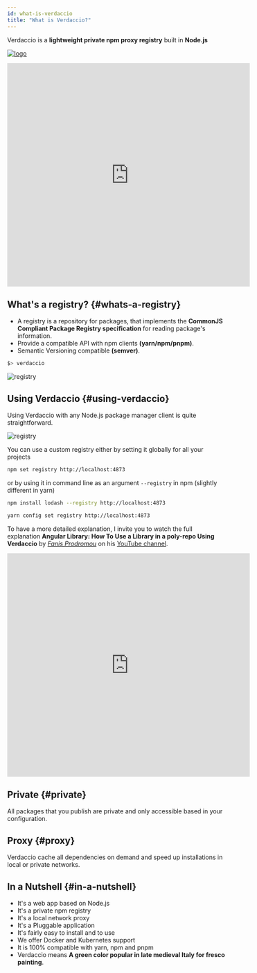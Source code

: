 ```yaml
---
id: what-is-verdaccio
title: "What is Verdaccio?"
---
```


Verdaccio is a **lightweight private npm proxy registry** built in **Node.js**

[![logo](https://cdn.verdaccio.dev/website/watch-us.png)](https://www.youtube.com/channel/UC5i20v6o7lSjXzAHOvatt0w)

<iframe width="560" height="515" src="https://www.youtube.com/embed/hDIFKzmoCaA?enablejsapi=1" frameborder="0" allow="accelerometer; autoplay; encrypted-media; gyroscope; picture-in-picture" allowfullscreen></iframe>

## What's a registry? {#whats-a-registry}

* A registry is a repository for packages, that implements the **CommonJS Compliant Package Registry specification** for reading package's information.
* Provide a compatible API with npm clients **(yarn/npm/pnpm)**.
* Semantic Versioning compatible **(semver)**.

```bash
$> verdaccio
```

![registry](/img/verdaccio_server.gif)

## Using Verdaccio {#using-verdaccio}

Using Verdaccio with any Node.js package manager client is quite straightforward.

![registry](/img/npm_install.gif)

You can use a custom registry either by setting it globally for all your projects

```bash
npm set registry http://localhost:4873
```

or by using it in command line as an argument `--registry` in npm (slightly different in yarn)

```bash
npm install lodash --registry http://localhost:4873
```

```bash
yarn config set registry http://localhost:4873
```

To have a more detailed explanation, I invite you to watch the full explanation **Angular Library: How To Use a Library in a poly-repo Using Verdaccio** by [_Fanis Prodromou_](https://twitter.com/prodromouf) on his [YouTube channel](https://www.youtube.com/channel/UCgJAoZCYx1Dk3iGPHSIgV1A).

<iframe width="560" height="515" src="https://www.youtube.com/embed/tSIC3wna_d0?enablejsapi=1" frameborder="0" allow="accelerometer; autoplay; encrypted-media; gyroscope; picture-in-picture" allowfullscreen></iframe>

## Private {#private}

All packages that you publish are private and only accessible based in your configuration.

## Proxy {#proxy}

Verdaccio cache all dependencies on demand and speed up installations in local or private networks.

## In a Nutshell {#in-a-nutshell}

* It's a web app based on Node.js
* It's a private npm registry
* It's a local network proxy
* It's a Pluggable application
* It's fairly easy to install and to use
* We offer Docker and Kubernetes support
* It is 100% compatible with yarn, npm and pnpm
* Verdaccio means **A green color popular in late medieval Italy for fresco painting**.

